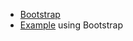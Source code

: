* [Bootstrap](http://getbootstrap.com/)
* [Example](http://getbootstrap.com/examples/justified-nav/#) using Bootstrap
